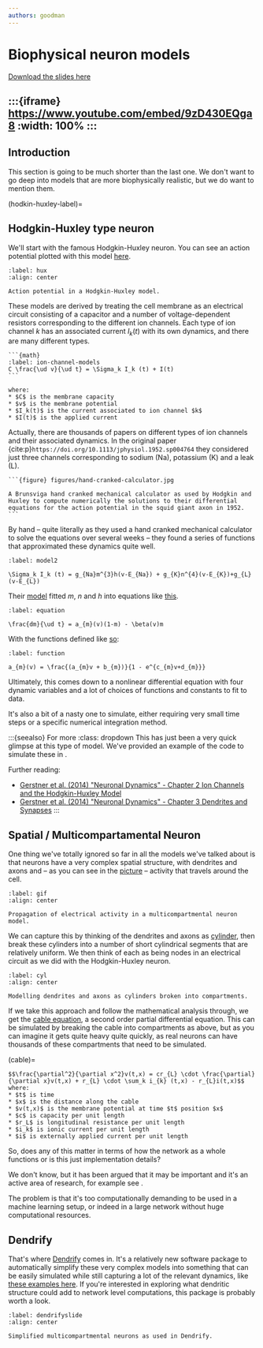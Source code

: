 ```yaml
---
authors: goodman
---
```


# Biophysical neuron models

[Download the slides here](slides/W1-V3-biophysical-models.pptx)

:::{iframe} https://www.youtube.com/embed/9zD430EQga8
:width: 100%
:::
---

## Introduction

This section is going to be much shorter than the last one. We don't want to go deep into models that are more biophysically realistic, but we do want to mention them.

(hodkin-huxley-label)=
## Hodgkin-Huxley type neuron

We'll start with the famous Hodgkin-Huxley neuron. You can see an action potential plotted with this model [here](#hux).

```{figure} #hodgkin-huxley-fig-label
:label: hux
:align: center

Action potential in a Hodgkin-Huxley model.
```

These models are derived by treating the cell membrane as an electrical circuit consisting of a capacitor and a number of voltage-dependent resistors corresponding to the different ion channels. Each type of ion channel $k$ has an associated current $I_k (t)$ with its own dynamics, and there are many different types.

````{important} Hodgkin-Huxley-type model definition
```{math}
:label: ion-channel-models
C \frac{\ud v}{\ud t} = \Sigma_k I_k (t) + I(t)
```

where:
* $C$ is the membrane capacity
* $v$ is the membrane potential
* $I_k(t)$ is the current associated to ion channel $k$
* $I(t)$ is the applied current
````

Actually, there are thousands of papers on different types of ion channels and their associated dynamics.
In the original paper {cite:p}`https://doi.org/10.1113/jphysiol.1952.sp004764` they considered just three channels corresponding to sodium (Na), potassium (K) and a leak (L).

````{margin}
```{figure} figures/hand-cranked-calculator.jpg

A Brunsviga hand cranked mechanical calculator as used by Hodgkin and Huxley to compute numerically the solutions to their differential equations for the action potential in the squid giant axon in 1952. 
```
````

By hand – quite literally as they used a hand cranked mechanical calculator to solve the equations over several weeks – they found a series of functions that approximated these dynamics quite well.

```{math}
:label: model2

\Sigma_k I_k (t) = g_{Na}m^{3}h(v-E_{Na}) + g_{K}n^{4}(v-E_{K})+g_{L}(v-E_{L})

```

Their [model](#model2) fitted $m$, $n$ and $h$ into equations like [this](#equation). 

```{math}
:label: equation

\frac{dm}{\ud t} = a_{m}(v)(1-m) - \beta(v)m

```

With the functions defined like [so](#function):

```{math}
:label: function

a_{m}(v) = \frac{(a_{m}v + b_{m})}{1 - e^{c_{m}v+d_{m}}}

```

Ultimately, this comes down to a nonlinear differential equation with four dynamic variables and a lot of choices of functions and constants to fit to data.

It's also a bit of a nasty one to simulate, either requiring very small time steps or a specific numerical integration method.

:::{seealso} For more
:class: dropdown
This has just been a very quick glimpse at this type of model.
We've provided an example of the code to simulate these in [](./code-for-figures.ipynb).

Further reading:
* [Gerstner et al. (2014) "Neuronal Dynamics" - Chapter 2 Ion Channels and the Hodgkin-Huxley Model](https://neuronaldynamics.epfl.ch/online/Ch2.html)
* [Gerstner et al. (2014) "Neuronal Dynamics" - Chapter 3 Dendrites and Synapses](https://neuronaldynamics.epfl.ch/online/Ch3.html)
:::

## Spatial / Multicompartamental Neuron

One thing we've totally ignored so far in all the models we've talked about is that neurons have a very complex spatial structure, with dendrites and axons and – as you can see in the [picture](#gif) – activity that travels around the cell.

```{figure} figures/neurongif.gif
:label: gif
:align: center

Propagation of electrical activity in a multicompartmental neuron model.
```

We can capture this by thinking of the dendrites and axons as [cylinder](#cyl), then break these cylinders into a number of short cylindrical segments that are relatively uniform. We then think of each as being nodes in an electrical circuit as we did with the Hodgkin-Huxley neuron.

```{figure} figures/cylinders.png
:label: cyl
:align: center

Modelling dendrites and axons as cylinders broken into compartments.
```

If we take this approach and follow the mathematical analysis through, we get the [cable equation](#cable), a second order partial differential equation.
This can be simulated by breaking the cable into compartments as above, but as you can imagine it gets quite heavy quite quickly, as real neurons can have thousands of these compartments that need to be simulated.

(cable)=
````{important} Cable equation definition
$$\frac{\partial^2}{\partial x^2}v(t,x) = cr_{L} \cdot \frac{\partial}{\partial x}v(t,x) + r_{L} \cdot \sum_k i_{k} (t,x) - r_{L}i(t,x)$$
where:
* $t$ is time
* $x$ is the distance along the cable
* $v(t,x)$ is the membrane potential at time $t$ position $x$
* $c$ is capacity per unit length
* $r_L$ is longitudinal resistance per unit length
* $i_k$ is ionic current per unit length
* $i$ is externally applied current per unit length
````

So, does any of this matter in terms of how the network as a whole functions or is this just implementation details?

We don't know, but it has been argued that it may be important and it's an active area of research, for example see [](https://doi.org/10.48550/arXiv.2306.08007).

The problem is that it's too computationally demanding to be used in a machine learning setup, or indeed in a large network without huge computational resources.

## Dendrify

That's where [Dendrify](https://dendrify.readthedocs.io/en/latest/) comes in. It's a relatively new software package to automatically simplify these very complex models into something that can be easily simulated while still capturing a lot of the relevant dynamics, like [these examples here](#dendrifyslide). If you're interested in exploring what dendritic structure could add to network level computations, this package is probably worth a look.

```{figure} figures/dendrify.png
:label: dendrifyslide
:align: center

Simplified multicompartmental neurons as used in Dendrify.
```